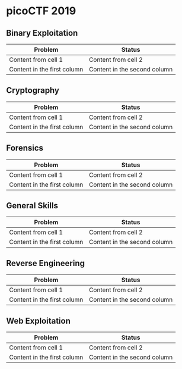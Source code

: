 # picoCTF 2019



## Binary Exploitation
Problem | Status
------------ | -------------
Content from cell 1 | Content from cell 2
Content in the first column | Content in the second column


## Cryptography
Problem | Status
------------ | -------------
Content from cell 1 | Content from cell 2
Content in the first column | Content in the second column

## Forensics
Problem | Status
------------ | -------------
Content from cell 1 | Content from cell 2
Content in the first column | Content in the second column

## General Skills
Problem | Status
------------ | -------------
Content from cell 1 | Content from cell 2
Content in the first column | Content in the second column

## Reverse Engineering
Problem | Status
------------ | -------------
Content from cell 1 | Content from cell 2
Content in the first column | Content in the second column

## Web Exploitation
Problem | Status
------------ | -------------
Content from cell 1 | Content from cell 2
Content in the first column | Content in the second column